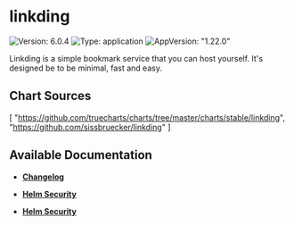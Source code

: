 # linkding

![Version: 6.0.4](https://img.shields.io/badge/Version-6.0.4-informational?style=flat-square) ![Type: application](https://img.shields.io/badge/Type-application-informational?style=flat-square) ![AppVersion: "1.22.0"](https://img.shields.io/badge/AppVersion-"1.22.0"-informational?style=flat-square)

Linkding is a simple bookmark service that you can host yourself. It's designed be to be minimal, fast and easy.

## Chart Sources

[
  "https://github.com/truecharts/charts/tree/master/charts/stable/linkding",
  "https://github.com/sissbruecker/linkding"
]

## Available Documentation

- [**Changelog**](CHANGELOG)

- [**Helm Security**](container-security)

- [**Helm Security**](helm-security)


